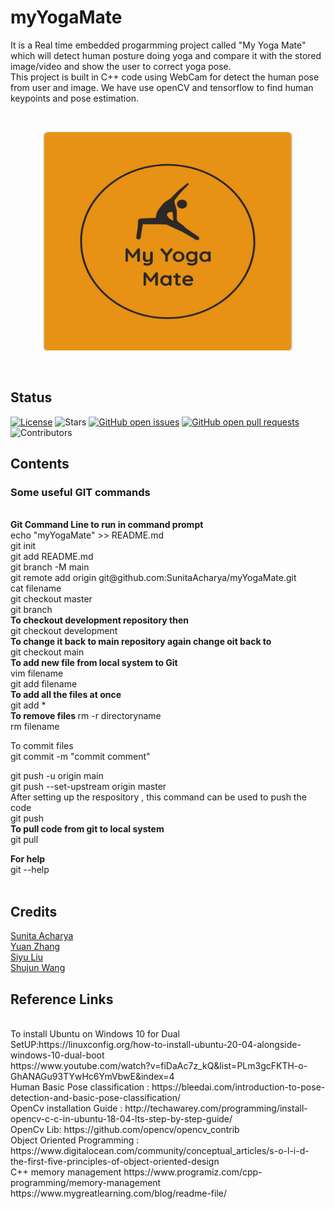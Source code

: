 # myYogaMate
It is a Real time embedded progarmming project called "My Yoga Mate" which will detect human posture doing yoga and compare it with the stored image/video and show the user to correct yoga pose. <br/>
This project is built in C++ code using WebCam for detect the human pose from user and image. We have use openCV and tensorflow to find human keypoints and pose estimation. <br/>

<br/>
<p align="center">
<img src="https://github.com/SunitaAcharya/myYogaMate/blob/main/image/logo.png" width="400" height="350">
  </p>
<br/>

<h2 id="status">Status</h2>
<p><a href="LICENSE"><img src="https://img.shields.io/badge/License-MIT-yellow.svg" alt="License" /></a>
<img src="https://img.shields.io/github/stars/SunitaAcharya/myYogaMate.svg?style=flat&amp;label=Star&amp;maxAge=86400" alt="Stars" />
<a href="https://github.com/SunitaAcharya/myYogaMate/issues"><img src="https://img.shields.io/github/issues-raw/SunitaAcharya/myYogaMate.svg" alt="GitHub open issues" /></a> 
<a href="https://github.com/SunitaAcharya/myYogaMate/pulls"><img src="https://img.shields.io/github/issues-pr-raw/SunitaAcharya/myYogaMate.svg" alt="GitHub open pull requests" /></a> <img src="https://img.shields.io/github/repo-size/SunitaAcharya/myYogaMate.svg?label=Repo%20size&amp;style=flat-square" alt="" /> 
<img src="https://img.shields.io/github/contributors/SunitaAcharya/myYogaMate.svg?style=flat&amp;label=Contributors&amp;maxAge=86400" alt="Contributors" />
</p>

<h2 id="contents">Contents</h2>




### Some useful GIT commands

<br/>
<b>Git Command Line to run in command prompt</b> <br/>
echo "myYogaMate" >> README.md <br/>
git init <br/>
git add README.md <br/>
git branch -M main <br/>
git remote add origin git@github.com:SunitaAcharya/myYogaMate.git   <br/>
cat filename <br/>
git checkout master <br/>
git branch <br/>
<b>To checkout development repository then </b> <br/>
git checkout development <br/>
<b>To change it back to main repository again change oit back to </b><br/>
git checkout main <br/>
<b>To add new file from local system to Git</b>
<br/>
vim filename <br/>
git add filename <br/>
<b>To add all the files at once </b><br/>
git add * <br/>
<b> To remove files </b>
rm -r directoryname <br/>
rm filename <br/>
  
To commit files <br/>
git commit -m "commit comment" <br/>

git push -u origin main   <br/>
git push --set-upstream origin master <br/>
After setting up the respository , this command can be used to push the code <br/>
git push <br/>
<b> To pull code from git to local system </b>
<br/>
git pull <br/>

<b>For help</b>
<br/>
git --help <br/>
<br/>

<h2 id="credits">Credits</h2>
 <a href="https://github.com/SunitaAcharya/myYogaMate">Sunita Acharya</a> <br/>
 <a href="https://github.com/YuanZhang2672750">Yuan Zhang</a> <br/>
 <a href="https://github.com/siyu0415">Siyu Liu</a> <br/>
 <a href="https://github.com/qwershu007">Shujun Wang</a> <br/>

<h2 id="referencelinks">Reference Links</h2>
<br/>
To install Ubuntu on Windows 10 for Dual SetUP:https://linuxconfig.org/how-to-install-ubuntu-20-04-alongside-windows-10-dual-boot
<br/>
https://www.youtube.com/watch?v=fiDaAc7z_kQ&list=PLm3gcFKTH-o-GhANAGu93TYwHc6YmVbwE&index=4
<br/>
Human Basic Pose classification :   
https://bleedai.com/introduction-to-pose-detection-and-basic-pose-classification/
<br/>
OpenCv installation Guide :  
http://techawarey.com/programming/install-opencv-c-c-in-ubuntu-18-04-lts-step-by-step-guide/
<br/>
OpenCv  Lib:
https://github.com/opencv/opencv_contrib <br/>
Object Oriented Programming  :
https://www.digitalocean.com/community/conceptual_articles/s-o-l-i-d-the-first-five-principles-of-object-oriented-design <br/>
C++ memory management
https://www.programiz.com/cpp-programming/memory-management <br/>
https://www.mygreatlearning.com/blog/readme-file/ </br>

